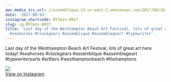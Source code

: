 ```yaml
---
aws_media_src_url: //assemblique.s3.us-east-2.amazonaws.com/2017/09/2017-09-03_17-40-43_UTC.jpg
date: '2017-09-03'
instagram_shortcode: BYlmzv-B91f
slug: ig-BYlmzv-B91f
title: 'Last day of the Westhampton Beach Art Festival, lots of great art here today!
  #seahorses #clockgears #assemblique #assemblageart #typewriter'
---
```


Last day of the Westhampton Beach Art Festival, lots of great art here today! #seahorses #clockgears #assemblique #assemblageart #typewriterparts #artfairs #westhamptonbeach #thehamptons 

![](//assemblique.s3.us-east-2.amazonaws.com/2017/09/2017-09-03_17-40-43_UTC.jpg)   
[View on Instagram](https://www.instagram.com/p/BYlmzv-B91f/)